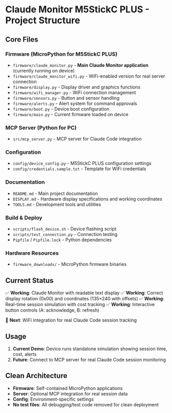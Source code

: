 # Claude Monitor M5StickC PLUS - Project Structure

## Core Files

### Firmware (MicroPython for M5StickC PLUS)
- `firmware/claude_monitor.py` - **Main Claude Monitor application** (currently running on device)
- `firmware/claude_monitor_wifi.py` - WiFi-enabled version for real server connection
- `firmware/display.py` - Display driver and graphics functions
- `firmware/wifi_manager.py` - WiFi connection management
- `firmware/sensors.py` - Button and sensor handling
- `firmware/alerts.py` - Alert system for command approvals
- `firmware/boot.py` - Device boot configuration
- `firmware/main.py` - Current firmware loaded on device

### MCP Server (Python for PC)
- `src/mcp_server.py` - MCP server for Claude Code integration

### Configuration
- `config/device_config.py` - M5StickC PLUS configuration settings
- `config/credentials.sample.txt` - Template for WiFi credentials

### Documentation
- `README.md` - Main project documentation
- `DISPLAY.md` - Hardware display specifications and working coordinates
- `TOOLS.md` - Development tools and utilities

### Build & Deploy
- `scripts/flash_device.sh` - Device flashing script
- `scripts/test_connection.py` - Connection testing
- `Pipfile` / `Pipfile.lock` - Python dependencies

### Hardware Resources
- `firmware_downloads/` - MicroPython firmware binaries

## Current Status

✅ **Working**: Claude Monitor with readable text display
✅ **Working**: Correct display rotation (0x00) and coordinates (135×240 with offsets)
✅ **Working**: Real-time session simulation with cost tracking
✅ **Working**: Interactive button controls (A: acknowledge, B: refresh)

🚧 **Next**: WiFi integration for real Claude Code session tracking

## Usage

1. **Current Demo**: Device runs standalone simulation showing session time, cost, alerts
2. **Future**: Connect to MCP server for real Claude Code session monitoring

## Clean Architecture

- **Firmware**: Self-contained MicroPython applications
- **Server**: Optional MCP integration for real session data
- **Config**: Environment-specific settings
- **No test files**: All debugging/test code removed for clean deployment